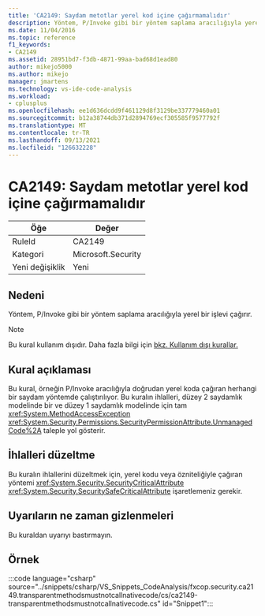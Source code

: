 ```yaml
---
title: 'CA2149: Saydam metotlar yerel kod içine çağırmamalıdır'
description: Yöntem, P/Invoke gibi bir yöntem saplama aracılığıyla yerel bir işlevi çağırır.
ms.date: 11/04/2016
ms.topic: reference
f1_keywords:
- CA2149
ms.assetid: 28951bd7-f3db-4871-99aa-bad68d1ead80
author: mikejo5000
ms.author: mikejo
manager: jmartens
ms.technology: vs-ide-code-analysis
ms.workload:
- cplusplus
ms.openlocfilehash: ee1d636dcdd9f461129d8f3129be337779460a01
ms.sourcegitcommit: b12a38744db371d2894769ecf305585f9577792f
ms.translationtype: MT
ms.contentlocale: tr-TR
ms.lasthandoff: 09/13/2021
ms.locfileid: "126632228"
---
```

# <a name="ca2149-transparent-methods-must-not-call-into-native-code"></a>CA2149: Saydam metotlar yerel kod içine çağırmamalıdır

|Öğe|Değer|
|-|-|
|RuleId|CA2149|
|Kategori|Microsoft.Security|
|Yeni değişiklik|Yeni|

## <a name="cause"></a>Nedeni
Yöntem, P/Invoke gibi bir yöntem saplama aracılığıyla yerel bir işlevi çağırır.

> [!NOTE]
> Bu kural kullanım dışıdır. Daha fazla bilgi için [bkz. Kullanım dışı kurallar.](fxcop-unported-deprecated-rules.md)

## <a name="rule-description"></a>Kural açıklaması
Bu kural, örneğin P/Invoke aracılığıyla doğrudan yerel koda çağıran herhangi bir saydam yöntemde çalıştırılıyor. Bu kuralın ihlalleri, düzey 2 saydamlık modelinde bir ve düzey 1 saydamlık modelinde için tam <xref:System.MethodAccessException> <xref:System.Security.Permissions.SecurityPermissionAttribute.UnmanagedCode%2A> taleple yol gösterir.

## <a name="how-to-fix-violations"></a>İhlalleri düzeltme
Bu kuralın ihlallerini düzeltmek için, yerel kodu veya özniteliğiyle çağıran yöntemi <xref:System.Security.SecurityCriticalAttribute> <xref:System.Security.SecuritySafeCriticalAttribute> işaretlemeniz gerekir.

## <a name="when-to-suppress-warnings"></a>Uyarıların ne zaman gizlenmeleri
Bu kuraldan uyarıyı bastırmayın.

## <a name="example"></a>Örnek
:::code language="csharp" source="../snippets/csharp/VS_Snippets_CodeAnalysis/fxcop.security.ca2149.transparentmethodsmustnotcallnativecode/cs/ca2149-transparentmethodsmustnotcallnativecode.cs" id="Snippet1":::
